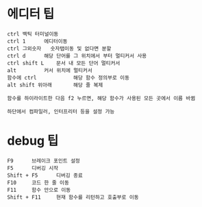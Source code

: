 # 에디터 팁
	ctrl 백틱	터미널이동
	ctrl 1		에디터이동
	ctrl 그외숫자	숫자탭이동 및 없다면 분할
	ctrl d		해당 단어를 그 위치에서 부터 멀티커서 사용
	ctrl shift L 	문서 내 모든 단어 멀티커서
	alt			커서 위치에 멀티커서
	함수에 ctrl			해당 함수 정의부로 이동
	alt shift 위아래		해당 줄 복제

	함수를 하이라이트한 다음 f2 누르면, 해당 함수가 사용된 모든 곳에서 이름 바뀜

	하단에서 컴파일러, 인터프리터 등을 설정 가능

# debug 팁
	F9		브레이크 포인트 설정
	F5		디버깅 시작
	Shift + F5		디버깅 종료
	F10		코드 한 줄 이동
	F11		함수 안으로 이동
	Shift + F11		현재 함수를 리턴하고 호출부로 이동

